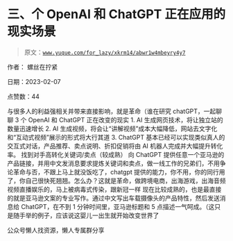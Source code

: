 # 三、个 OpenAI 和 ChatGPT 正在应用的现实场景

> 原文：[`www.yuque.com/for_lazy/xkrm14/abwr1w4mbeyry4y7`](https://www.yuque.com/for_lazy/xkrm14/abwr1w4mbeyry4y7)



作者： 螺丝在拧紧



日期：2023-02-07



点赞数：44

<ne-hole id="ub68044f3" data-lake-id="ub68044f3">

与很多人的利益强相关并带来直接影响，就是革命（谁在研究 chatGPT，一起聊聊 3 个 OpenAI 和 ChatGPT 正在改变的现实 1. AI 生成网页技术，将让独立站的数量迅速增长 2\. AI 生成视频，将会让“讲解视频”成本大幅降低，网站去文字化和“互动式视频”展示的形式将大行其道 3. ChatGPT 基本已经可以实现类似真人的交互式对话，产品推荐、卖点说明、折扣促销将由 AI 机器人完成并大幅提升转化率。 找到对手高转化关键词/卖点（较成熟） 向 ChatGPT 提供任意一个亚马逊的产品链接，并用中文发消息要求提炼关键词和卖点，做一线工作的兄弟们，不用争论革命与否，不跟上马上就没饭吃了，chatgpt 提供的能力，你不用，你的同行用了，你自己很快死翘翘。怎么办？这就是革命，做跨境电商，出海游戏，出海音频视频直播娱乐的，马上被病毒式传染，跟新冠一样 现在比较成熟的，也是最直接的就是亚马逊文案的专业写作。通过中文写出车载摄像头的产品特性，然后发送消息给 ChatGPT，在不到 1 分钟时间里，亚马逊标题和 5 点描述一气呵成。（这只是随手举的例子，应该说这婴儿一出生就开始改变世界了

<ne-hole id="u2d8133c7" data-lake-id="u2d8133c7">

公众号懒人找资源，懒人专属群分享

</ne-hole></ne-hole>
